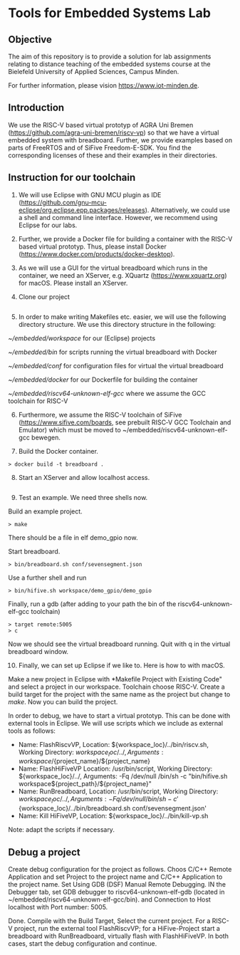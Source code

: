 # Tools for Embedded Systems Lab

## Objective
The aim of this repository is to provide a solution for lab assignments relating to distance teaching of the embedded systems course at the Bielefeld University of Applied Sciences, Campus Minden.

For further information, please vision https://www.iot-minden.de. 

## Introduction 

We use the RISC-V based virtual prototyp of AGRA Uni Bremen (https://github.com/agra-uni-bremen/riscv-vp) so that we have a virtual embedded system with breadboard. Further, we provide examples based on parts of FreeRTOS and of SiFive Freedom-E-SDK. You find the corresponding licenses of these and their examples in their directories. 

## Instruction for our toolchain

1. We will use Eclipse with GNU MCU plugin as IDE (https://github.com/gnu-mcu-eclipse/org.eclipse.epp.packages/releases). Alternatively, we could use a shell and command line interface. However, we recommend using Eclipse for our labs. 

2. Further, we provide a Docker file for building a container with the RISC-V based virtual prototyp. Thus, please install Docker (https://www.docker.com/products/docker-desktop).

3. As we will use a GUI for the virtual breadboard which runs in the container, we need an XServer, e.g. XQuartz (https://www.xquartz.org) for macOS. Please install an XServer. 

4. Clone our project
```> git clone https://github.com/U2654/embedded.git"
```

5. In order to make writing Makefiles etc. easier, we will use the following directory structure. We use this directory structure in the following:

*~/embedded/workspace* for our (Eclipse) projects

*~/embedded/bin* for scripts running the virtual breadboard with Docker

*~/embedded/conf* for configuration files for virtual the virtual breadboard

*~/embedded/docker* for our Dockerfile for building the container

*~/embedded/riscv64-unknown-elf-gcc* where we assume the GCC toolchain for RISC-V

6. Furthermore, we assume the RISC-V toolchain of SiFive (https://www.sifive.com/boards, see prebuilt RISC‑V GCC Toolchain and Emulator) which must be moved to ~/embedded/riscv64-unknown-elf-gcc bewegen.

7. Build the Docker container.

```> cd ~/embedded/docker
> docker build -t breadboard .
```
8. Start an XServer and allow localhost access.
```> xhost +localhost
```

9. Test an example. We need three shells now.

Build an example project.
```> cd ~/embedded/workspace/demo_gpio/
> make
```
There should be a file in elf demo_gpio now.

Start breadboard.
```> cd ~/embedded
> bin/breadboard.sh conf/sevensegment.json
```
Use a further shell and run 
```> cd ~/embedded/
> bin/hifive.sh workspace/demo_gpio/demo_gpio
```
Finally, run a gdb (after adding to your path the bin of the riscv64-unknown-elf-gcc toolchain)
```> riscv64-unknown-elf-gdb
> target remote:5005
> c
```
Now we should see the virtual breadboard running. Quit with q in the virtual breadboard window.

10. Finally, we can set up Eclipse if we like to. Here is how to with macOS. 

Make a new project in Eclipse with *Makefile Project with Existing Code" and select a project in our workspace. Toolchain choose RISC-V. Create a build target for the project with the same name as the project but change to *make*. Now you can build the project. 

In order to debug, we have to start a virtual prototyp. This can be done with external tools in Eclipse. We will use  scripts which we include as external tools as follows:
* Name: FlashRiscvVP, Location: ${workspace_loc}/../bin/riscv.sh, Working Directory: ${workspace_loc}/../, Arguments: workspace/${project_name}/${project_name}
* Name: FlashHiFiveVP Location: /usr/bin/script, Working Directory: ${workspace_loc}/../, Arguments: -Fq /dev/null /bin/sh -c "bin/hifive.sh workspace${project_path}/${project_name}"
* Name: RunBreadboard, Location: /usr/bin/script, Working Directory: ${workspace_loc}/../,  Arguments:  -Fq /dev/null /bin/sh -c '${workspace_loc}/../bin/breadboard.sh conf/sevensegment.json'
* Name: Kill HiFiveVP, Location: ${workspace_loc}/../bin/kill-vp.sh

Note: adapt the scripts if necessary.

## Debug a project

Create debug configuration for the project as follows. Choos C/C++ Remote Application and set Project to the project name and C/C++ Application to the project name. Set Using GDB (DSF) Manual Remote Debugging. IN the Debugger tab, set GDB debugger to riscv64-unknown-elf-gdb (located in ~/embedded/riscv64-unknown-elf-gcc/bin). and Connection to Host localhost with Port number: 5005.

Done. Compile with the Build Target, Select the current project. For a RISC-V project, run the external tool FlashRiscvVP; for a HiFive-Project start a breadboard with RunBreadboard, virtually flash with FlashHiFiveVP. In both cases, start the debug configuration and continue.


